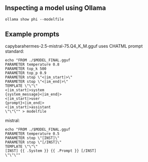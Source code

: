 
## Inspecting a model using Ollama ##

```
ollama show phi --modelfile
```

## Example prompts ##

capybarahermes-2.5-mistral-75.Q4_K_M.gguf uses CHATML prompt standard:
```
echo "FROM ./$MODEL_FINAL.gguf
PARAMETER temperature 0.8
PARAMETER top_k 500
PARAMETER top_p 0.9
PARAMETER stop \"<|im_start|>\"
PARAMETER stop \"<|im_end|>\"
TEMPLATE \"\"\"
<|im_start|>system
{system_message}<|im_end|>
<|im_start|>user
{prompt}<|im_end|>
<|im_start|>assistant
\"\"\"" > modelfile
```

mistral:
```
echo "FROM ./$MODEL_FINAL.gguf
PARAMETER temperature 0.5 
PARAMETER stop \"[INST]\" 
PARAMETER stop \"[/INST]\" 
TEMPLATE \"\"\"
[INST] {{ .System }} {{ .Prompt }} [/INST]
\"\"\""
```